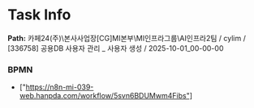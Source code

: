 # Task Info

**Path:** 카페24(주)\본사사업장\[CG]MI본부\MI인프라그룹\AI인프라2팀 / cylim / [336758] 공용DB 사용자 관리 _ 사용자 생성 / 2025-10-01_00-00-00

### BPMN
- ["https://n8n-mi-039-web.hanpda.com/workflow/5svn6BDUMwm4Fibs"]

